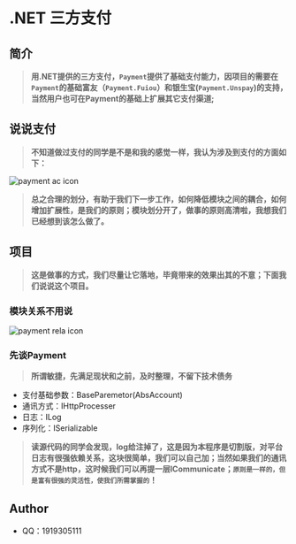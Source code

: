 # .NET 三方支付

## 简介
> __用.NET提供的三方支付，`Payment`提供了基础支付能力，因项目的需要在`Payment`的基础富友（`Payment.Fuiou`）和银生宝(`Payment.Unspay`)的支持，当然用户也可在Payment的基础上扩展其它支付渠道;__

## 说说支付
> __不知道做过支付的同学是不是和我的感觉一样，我认为涉及到支付的方面如下：__

![payment ac icon](https://github.com/x-share/payment/blob/master/Design/p1.png)

> **总之合理的划分，有助于我们下一步工作，如何降低模块之间的耦合，如何增加扩展性，是我们的原则；模块划分开了，做事的原则高清啦，我想我们已经想到该怎么做了。**

## 项目
> __这是做事的方式，我们尽量让它落地，毕竟带来的效果出其的不意；下面我们说说这个项目。__

### 模块关系不用说
![payment rela icon](https://github.com/x-share/payment/blob/master/Design/p2.png)

### 先谈Payment
> __所谓敏捷，先满足现状和之前，及时整理，不留下技术债务__

* 支付基础参数：BaseParemetor(AbsAccount)
* 通讯方式：IHttpProcesser
* 日志：ILog
* 序列化：ISerializable

> __读源代码的同学会发现，log给注掉了，这是因为本程序是切割版，对平台日志有很强依赖关系，这块很简单，我们可以自己加；当然如果我们的通讯方式不是http，这时候我们可以再提一层ICommunicate；`原则是一样的，但是富有很强的灵活性，使我们所需掌握的`！__

## Author
* QQ：1919305111

